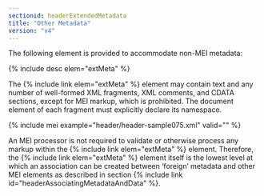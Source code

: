 ```yaml
---
sectionid: headerExtendedMetadata
title: "Other Metadata"
version: "v4"
---
```


The following element is provided to accommodate non-MEI metadata:

{% include desc elem="extMeta" %}

The {% include link elem="extMeta" %} element may contain text and any number of well-formed XML fragments, XML comments, and CDATA sections, except for MEI markup, which is prohibited. The document element of each fragment must explicitly declare its namespace.

{% include mei example="header/header-sample075.xml" valid="" %}

An MEI processor is not required to validate or otherwise process any markup within the {% include link elem="extMeta" %} element. Therefore, the {% include link elem="extMeta" %} element itself is the lowest level at which an association can be created between ‘foreign’ metadata and other MEI elements as described in section {% include link id="headerAssociatingMetadataAndData" %}.

